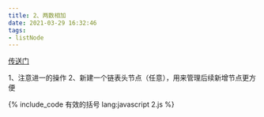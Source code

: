 ```yaml
---
title: 2、两数相加
date: 2021-03-29 16:32:46
tags:
- listNode
---
```

[传送门](https://leetcode-cn.com/problems/add-two-numbers/)

1、注意进一的操作
2、新建一个链表头节点（任意），用来管理后续新增节点更方便

{% include_code 有效的括号 lang:javascript 2.js %}